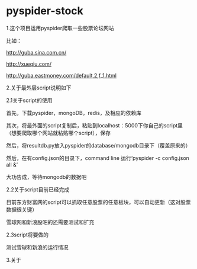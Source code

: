 # pyspider-stock

1.这个项目运用pyspider爬取一些股票论坛网站

比如：

http://guba.sina.com.cn/

http://xueqiu.com/

http://guba.eastmoney.com/default,2,f_1.html

2.关于最外层script说明如下

2.1关于script的使用

首先，下载pyspider，mongoDB，redis，及相应的依赖库

其次，将最外面的script复制后，粘贴到localhost：5000下你自己的script里（想要爬取哪个网站就粘贴哪个script），保存

然后，将resultdb.py放入pyspider的database/mongodb目录下（覆盖原来的）

然后，在有config.json的目录下，command line 运行‘pyspider -c config.json all &’

大功告成，等待mongodb的数据吧

2.2关于script目前已经完成

目前东方财富网的script可以抓取任意股票的任意板块，可以自动更新（这对股票数据很关键）

雪球网和新浪股吧的还需要测试和扩充

2.3script将要做的

测试雪球和新浪的运行情况

3.关于

